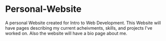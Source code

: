# Personal-Website

A personal Website created for Intro to Web Development. This Website will have pages describing my current acheivments, skills, and projects I've worked on. Also the website will have a bio page about me.
